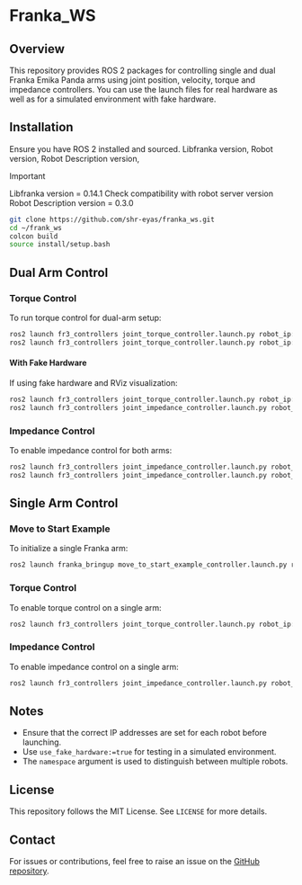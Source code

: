 # Franka_WS

## Overview
This repository provides ROS 2 packages for controlling single and dual Franka Emika Panda arms using joint position, velocity, torque and impedance controllers. You can use the launch files for real hardware as well as for a simulated environment with fake hardware.

## Installation
Ensure you have ROS 2 installed and sourced. Libfranka version, Robot version, Robot Description version, 

> [!IMPORTANT]
> Libfranka version = 0.14.1 
> Check compatibility with robot server version 
> Robot Description version = 0.3.0

```bash
git clone https://github.com/shr-eyas/franka_ws.git
cd ~/frank_ws
colcon build 
source install/setup.bash
```

## Dual Arm Control
### Torque Control
To run torque control for dual-arm setup:

```bash
ros2 launch fr3_controllers joint_torque_controller.launch.py robot_ip:=192.168.1.11 namespace:=fr3_left
ros2 launch fr3_controllers joint_torque_controller.launch.py robot_ip:=192.168.1.12 namespace:=fr3_right
```

#### With Fake Hardware
If using fake hardware and RViz visualization:

```bash
ros2 launch fr3_controllers joint_torque_controller.launch.py robot_ip:='dont_care' use_rviz:=true namespace:=fr3_left use_fake_hardware:=true
ros2 launch fr3_controllers joint_impedance_controller.launch.py robot_ip:='dont_care' use_rviz:=true namespace:=fr3_right use_fake_hardware:=true
```

### Impedance Control
To enable impedance control for both arms:

```bash
ros2 launch fr3_controllers joint_impedance_controller.launch.py robot_ip:=192.168.1.12 namespace:=fr3_right
ros2 launch fr3_controllers joint_impedance_controller.launch.py robot_ip:=192.168.1.11 namespace:=fr3_left
```

## Single Arm Control
### Move to Start Example
To initialize a single Franka arm:

```bash
ros2 launch franka_bringup move_to_start_example_controller.launch.py robot_ip:=192.168.1.11
```

### Torque Control
To enable torque control on a single arm:

```bash
ros2 launch fr3_controllers joint_torque_controller.launch.py robot_ip:=192.168.1.11
```

### Impedance Control
To enable impedance control on a single arm:

```bash
ros2 launch fr3_controllers joint_impedance_controller.launch.py robot_ip:=192.168.1.11
```

## Notes
- Ensure that the correct IP addresses are set for each robot before launching.
- Use `use_fake_hardware:=true` for testing in a simulated environment.
- The `namespace` argument is used to distinguish between multiple robots.

## License
This repository follows the MIT License. See `LICENSE` for more details.

## Contact
For issues or contributions, feel free to raise an issue on the [GitHub repository](https://github.com/shr-eyas/franka_ws).

